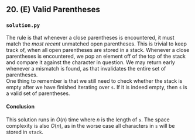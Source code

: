 ## 20. (E) Valid Parentheses

### `solution.py`
The rule is that whenever a close parentheses is encountered, it must match the *most recent* unmatched open parentheses. This is trivial to keep track of, when all open parentheses are stored in a stack. Whenever a close parentheses is encountered, we pop an element off of the top of the stack and compare it against the character in question. We may return early whenever a mismatch is found, as that invalidates the entire set of parentheses.  
One thing to remember is that we still need to check whether the stack is empty after we have finished iterating over `s`. If it is indeed empty, then `s` is a valid set of parentheses.  

#### Conclusion
This solution runs in $O(n)$ time where $n$ is the length of `s`. The space complexity is also $O(n)$, as in the worse case all characters in `s` will be stored in `stack`.  
  

